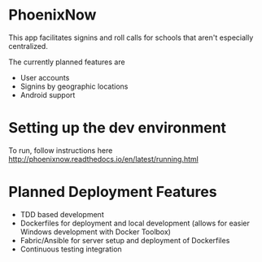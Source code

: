 # PhoenixNow
This app facilitates signins and roll calls for schools that aren't especially centralized.

The currently planned features are

* User accounts
* Signins by geographic locations
* Android support

# Setting up the dev environment
To run, follow instructions here http://phoenixnow.readthedocs.io/en/latest/running.html

# Planned Deployment Features

* TDD based development
* Dockerfiles for deployment and local development (allows for easier Windows
  development with Docker Toolbox)
* Fabric/Ansible for server setup and deployment of Dockerfiles
* Continuous testing integration
